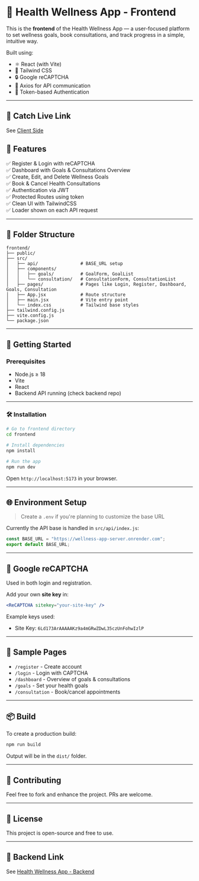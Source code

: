 # 🌿 Health Wellness App - Frontend

This is the **frontend** of the Health Wellness App — a user-focused platform to set wellness goals, book consultations, and track progress in a simple, intuitive way.

Built using:
- ⚛️ React (with Vite)
- 💨 Tailwind CSS
- 🔒 Google reCAPTCHA
- 🔄 Axios for API communication
- 🔐 Token-based Authentication

---

## 🔗 Catch Live Link

See [Client Side](https://wellness-app-client.vercel.app/)


## 🔧 Features

✅ Register & Login with reCAPTCHA  
✅ Dashboard with Goals & Consultations Overview  
✅ Create, Edit, and Delete Wellness Goals  
✅ Book & Cancel Health Consultations  
✅ Authentication via JWT  
✅ Protected Routes using token  
✅ Clean UI with TailwindCSS  
✅ Loader shown on each API request

---

## 📁 Folder Structure

```
frontend/
├── public/
├── src/
│   ├── api/                # BASE_URL setup
│   ├── components/
│   │   ├── goals/          # GoalForm, GoalList
│   │   └── consultation/   # ConsultationForm, ConsultationList
│   ├── pages/              # Pages like Login, Register, Dashboard, Goals, Consultation
│   ├── App.jsx             # Route structure
│   ├── main.jsx            # Vite entry point
│   └── index.css           # Tailwind base styles
├── tailwind.config.js
├── vite.config.js
└── package.json
```

---

## 🚀 Getting Started

### Prerequisites

- Node.js ≥ 18
- Vite
- React
- Backend API running (check backend repo)

---

### 🛠 Installation

```bash
# Go to frontend directory
cd frontend

# Install dependencies
npm install

# Run the app
npm run dev
```

Open `http://localhost:5173` in your browser.

---

## 🌐 Environment Setup

> Create a `.env` if you're planning to customize the base URL

Currently the API base is handled in `src/api/index.js`:

```js
const BASE_URL = "https://wellness-app-server.onrender.com";
export default BASE_URL;
```

---

## 🔐 Google reCAPTCHA

Used in both login and registration.

Add your own **site key** in:

```jsx
<ReCAPTCHA sitekey="your-site-key" />
```

Example keys used:
- Site Key: `6Ld173ArAAAAAKz9a4mGRwZDwL35czUnFohwIzlP`

---

## 🧪 Sample Pages

- `/register` - Create account
- `/login` - Login with CAPTCHA
- `/dashboard` - Overview of goals & consultations
- `/goals` - Set your health goals
- `/consultation` - Book/cancel appointments

---

## 📦 Build

To create a production build:

```bash
npm run build
```

Output will be in the `dist/` folder.

---

## 🤝 Contributing

Feel free to fork and enhance the project. PRs are welcome.

---

## 📜 License

This project is open-source and free to use.

---

## 🔗 Backend Link

See [Health Wellness App - Backend](https://github.com/asmit137/wellness_App_Server)
